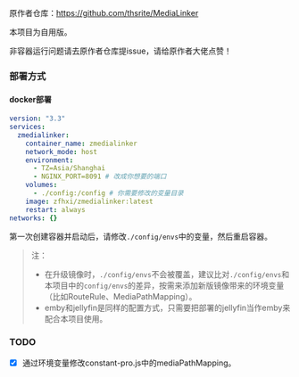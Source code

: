 
原作者仓库：<https://github.com/thsrite/MediaLinker>

本项目为自用版。

非容器运行问题请去原作者仓库提issue，请给原作者大佬点赞！

### 部署方式

#### docker部署

```yaml
version: "3.3"
services:
  zmedialinker:
    container_name: zmedialinker
    network_mode: host
    environment:
      - TZ=Asia/Shanghai
      - NGINX_PORT=8091 # 改成你想要的端口
    volumes:
      - ./config:/config # 你需要修改的变量目录
    image: zfhxi/zmedialinker:latest
    restart: always
networks: {}
```

第一次创建容器并启动后，请修改`./config/envs`中的变量，然后重启容器。

> 注：
> - 在升级镜像时，`./config/envs`不会被覆盖，建议比对`./config/envs`和本项目中的`config/envs`的差异，按需来添加新版镜像带来的环境变量（比如RouteRule、MediaPathMapping）。
> - emby和jellyfin是同样的配置方式，只需要把部署的jellyfin当作emby来配合本项目使用。

### TODO

- [x] 通过环境变量修改constant-pro.js中的mediaPathMapping。
